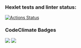### Hexlet tests and linter status:
[![Actions Status](https://github.com/maryshtd/frontend-project-lvl3/workflows/hexlet-check/badge.svg)](https://github.com/maryshtd/frontend-project-lvl3/actions)

### CodeClimate Badges
<a href="https://codeclimate.com/github/maryshtd/frontend-project-lvl3/maintainability"><img src="https://api.codeclimate.com/v1/badges/98aed8520bb582ed9da4/maintainability" /></a>
<a href="https://codeclimate.com/github/maryshtd/frontend-project-lvl3/test_coverage"><img src="https://api.codeclimate.com/v1/badges/98aed8520bb582ed9da4/test_coverage" /></a>

